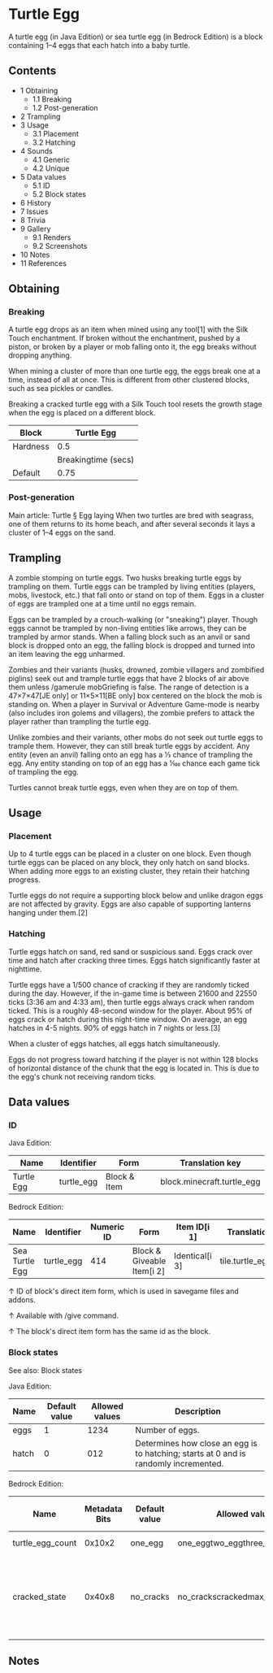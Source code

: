 # Turtle Egg
A turtle egg (in Java Edition) or sea turtle egg (in Bedrock Edition) is a block containing 1–4 eggs that each hatch into a baby turtle.

## Contents
- 1 Obtaining
	- 1.1 Breaking
	- 1.2 Post-generation
- 2 Trampling
- 3 Usage
	- 3.1 Placement
	- 3.2 Hatching
- 4 Sounds
	- 4.1 Generic
	- 4.2 Unique
- 5 Data values
	- 5.1 ID
	- 5.2 Block states
- 6 History
- 7 Issues
- 8 Trivia
- 9 Gallery
	- 9.1 Renders
	- 9.2 Screenshots
- 10 Notes
- 11 References

## Obtaining
### Breaking
A turtle egg drops as an item when mined using any tool[1] with the Silk Touch enchantment. If broken without the enchantment, pushed by a piston, or broken by a player or mob falling onto it, the egg breaks without dropping anything.

When mining a cluster of more than one turtle egg, the eggs break one at a time, instead of all at once. This is different from other clustered blocks, such as sea pickles or candles.

Breaking a cracked turtle egg with a Silk Touch tool resets the growth stage when the egg is placed on a different block.

| Block    | Turtle Egg          |
|----------|---------------------|
| Hardness | 0.5                 |
|          | Breakingtime (secs) |
| Default  | 0.75                |

### Post-generation
Main article: Turtle § Egg laying
When two turtles are bred with seagrass, one of them returns to its home beach, and after several seconds it lays a cluster of 1–4 eggs on the sand.

## Trampling
A zombie stomping on turtle eggs.
Two husks breaking turtle eggs by trampling on them.
Turtle eggs can be trampled by living entities (players, mobs, livestock, etc.) that fall onto or stand on top of them. Eggs in a cluster of eggs are trampled one at a time until no eggs remain.

Eggs can be trampled by a crouch-walking (or "sneaking") player. Though eggs cannot be trampled by non-living entities like arrows, they can be trampled by armor stands. When a falling block such as an anvil or sand block is dropped onto an egg, the falling block is dropped and turned into an item leaving the egg unharmed.

Zombies and their variants (husks, drowned, zombie villagers and zombified piglins) seek out and trample turtle eggs that have 2 blocks of air above them unless /gamerule mobGriefing is false. The range of detection is a 47×7×47‌[JE  only] or 11×5×11‌[BE  only] box centered on the block the mob is standing on. When a player in Survival or Adventure Game-mode is nearby (also includes iron golems and villagers), the zombie prefers to attack the player rather than trampling the turtle egg.

Unlike zombies and their variants, other mobs do not seek out turtle eggs to trample them. However, they can still break turtle eggs by accident. Any entity (even an anvil) falling onto an egg has a 1⁄3 chance of trampling the egg. Any entity standing on top of an egg has a 1⁄100 chance each game tick of trampling the egg.

Turtles cannot break turtle eggs, even when they are on top of them.

## Usage
### Placement
Up to 4 turtle eggs can be placed in a cluster on one block. Even though turtle eggs can be placed on any block, they only hatch on sand blocks. When adding more eggs to an existing cluster, they retain their hatching progress.

Turtle eggs do not require a supporting block below and unlike dragon eggs are not affected by gravity. Eggs are also capable of supporting lanterns hanging under them.[2]

### Hatching
Turtle eggs hatch on sand, red sand or suspicious sand. Eggs crack over time and hatch after cracking three times. Eggs hatch significantly faster at nighttime.

Turtle eggs have a 1/500 chance of cracking if they are randomly ticked during the day. However, if the in-game time is between 21600 and 22550 ticks (3:36 am and 4:33 am), then turtle eggs always crack when random ticked. This is a roughly 48-second window for the player. About 95% of eggs crack or hatch during this night-time window. On average, an egg hatches in 4-5 nights. 90% of eggs hatch in 7 nights or less.[3]

When a cluster of eggs hatches, all eggs hatch simultaneously.

Eggs do not progress toward hatching if the player is not within 128 blocks of horizontal distance of the chunk that the egg is located in. This is due to the egg's chunk not receiving random ticks.

## Data values
### ID
Java Edition:

| Name       | Identifier | Form         | Translation key            |
|------------|------------|--------------|----------------------------|
| Turtle Egg | turtle_egg | Block & Item | block.minecraft.turtle_egg |

Bedrock Edition:

| Name           | Identifier | Numeric ID | Form                       | Item ID[i 1]   | Translation key      |
|----------------|------------|------------|----------------------------|----------------|----------------------|
| Sea Turtle Egg | turtle_egg | 414        | Block & Giveable Item[i 2] | Identical[i 3] | tile.turtle_egg.name |


↑ ID of block's direct item form, which is used in savegame files and addons.

↑ Available with /give command.

↑ The block's direct item form has the same id as the block.


### Block states
See also: Block states

Java Edition:

| Name  | Default value | Allowed values | Description                                                                          |
|-------|---------------|----------------|--------------------------------------------------------------------------------------|
| eggs  | 1             | 1234           | Number of eggs.                                                                      |
| hatch | 0             | 012            | Determines how close an egg is to hatching; starts at 0 and is randomly incremented. |

Bedrock Edition:

| Name             | Metadata Bits | Default value | Allowed values                  | Values forMetadata Bits | Description                                                                                  |
|------------------|---------------|---------------|---------------------------------|-------------------------|----------------------------------------------------------------------------------------------|
| turtle_egg_count | 0x10x2        | one_egg       | one_eggtwo_eggthree_eggfour_egg | 0123                    | Number of eggs.                                                                              |
| cracked_state    | 0x40x8        | no_cracks     | no_crackscrackedmax_cracked     | 012                     | Determines how close an egg is to hatching; starts at no cracks and is randomly incremented. |



## Notes



